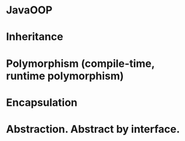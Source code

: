 # JavaOOP
# Inheritance
# Polymorphism (compile-time, runtime polymorphism)
# Encapsulation
# Abstraction. Abstract by interface.
